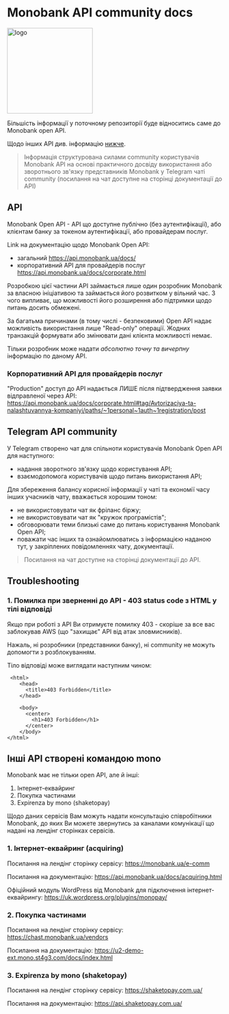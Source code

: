 # Monobank API community docs

<img alt="logo" src="https://user-images.githubusercontent.com/59166229/211002581-faa622e4-d47f-4c93-9d9d-afce50484339.png" width="200" height="200" />

Більшість інформації у поточному репозиторії буде відноситись саме до Monobank open API.

Щодо інших API див. інформацію [нижче](#інші-api-створені-командою-mono).

> Інформація структурована силами community користувачів Monobank API на основі
> практичного досвіду використання або зворотнього зв'язку представників Monobank у 
> Telegram чаті community (посилання на чат доступне на сторінці документації до API)

## API

Monobank Open API - API що доступне публічно (без аутентифікації), або клієнтам банку за токеном аутентифікації,
або провайдерам послуг.

Link на документацію щодо Monobank Open API:
- загальний https://api.monobank.ua/docs/
- корпоративний API для провайдерів послуг https://api.monobank.ua/docs/corporate.html

Розробкою цієї частини API займається лише один розробник Monobank за власною ініціативою та займається його розвитком
у вільний час. З чого випливає, що можливості його розширення або підтримки щодо питань досить обмежені.

За багатьма причинами (в тому числі - безпековими) Open API надає можливість використання лише "Read-only" операції.
Жодних транзакцій формувати або змінювати дані клієнта можливості немає.

Тільки розробник може надати _абсолютно точну та вичерпну_ інформацію по даному API.

### Корпоративний API для провайдерів послуг

"Production" доступ до API надається ЛИШЕ після підтвердження заявки відправленої через API: 
https://api.monobank.ua/docs/corporate.html#tag/Avtorizaciya-ta-nalashtuvannya-kompaniyi/paths/~1personal~1auth~1registration/post

## Telegram API community

У Telegram створено чат для спільноти користувачів Monobank Open API для наступного:
- надання зворотного зв'язку щодо користування API;
- взаємодопомога користувачів щодо питань використання API;

Для збереження балансу корисної інформації у чаті та економії часу інших учасників чату, вважається хорошим тоном:
- не використовувати чат як фріланс біржу;
- не використовувати чат як "кружок програмістів";
- обговорювати теми близькі саме до питань користування Monobank Open API;
- поважати час інших та ознайомлюватись з інформацією наданою тут, у закріплених повідомленнях чату, документації.

> Посилання на чат доступне на сторінці документації до API.

## Troubleshooting

### 1. Помилка при зверненні до API - 403 status code з HTML у тілі відповіді

Якщо при роботі з API Ви отримуєте помилку 403 - скоріше за все вас заблокував AWS 
(що "захищає" API від атак зловмисників).

Нажаль, ні розробники (представники банку), ні community не можуть допомогти з розблокуванням.

Тіло відповіді може виглядати наступним чином:
```
 <html>
    <head>
      <title>403 Forbidden</title>
    </head>
    
    <body>
      <center>
        <h1>403 Forbidden</h1>
      </center>
    </body>
</html>
```

## Інші API створені командою mono 

Monobank має не тільки open API, але й інші:
1. Інтернет-еквайринг
2. Покупка частинами
3. Expirenza by mono (shaketopay)

Щодо даних сервісів Вам можуть надати консультацію співробітники Monobank, до яких Ви можете звернутись
за каналами комунікації що надані на лендінг сторінках сервісів.

### 1. Інтернет-еквайринг (acquiring)

Посилання на лендінг сторінку сервісу: https://monobank.ua/e-comm

Посилання на документацію: https://api.monobank.ua/docs/acquiring.html

Офіційний модуль WordPress від Monobank для підключення інтернет-еквайрингу: https://uk.wordpress.org/plugins/monopay/

### 2. Покупка частинами

Посилання на лендінг сторінку сервісу: https://chast.monobank.ua/vendors

Посилання на документацію: https://u2-demo-ext.mono.st4g3.com/docs/index.html

### 3. Expirenza by mono (shaketopay)

Посилання на лендінг сторінку сервісу: https://shaketopay.com.ua/

Посилання на документацію: https://api.shaketopay.com.ua/
